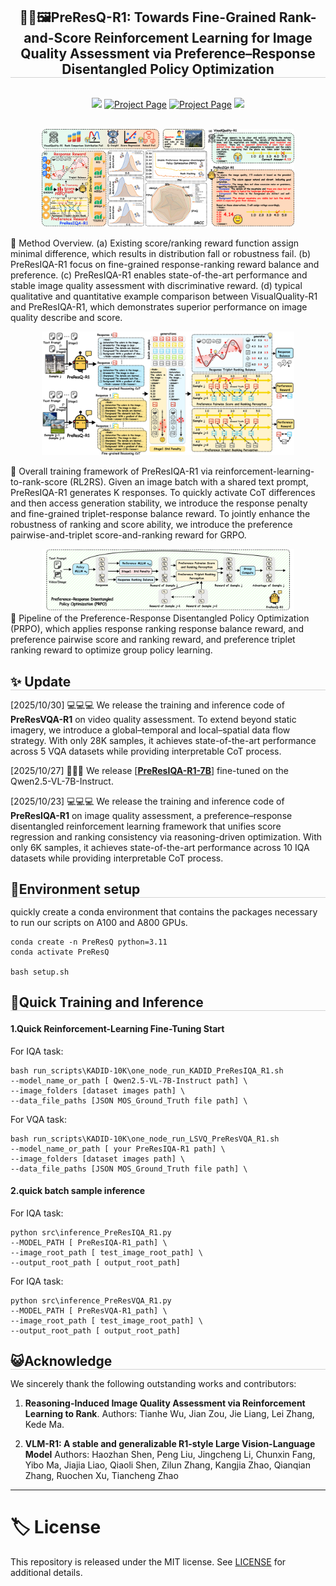 <div align="center">

<h2 style="border-bottom: 1px solid lightgray;">👀✨🖼️PreResQ-R1: Towards Fine-Grained Rank-and-Score Reinforcement Learning for Image Quality Assessment via Preference–Response Disentangled Policy Optimization</h2>
</div>


<!-- Badges and Links Section -->
<div style="display: flex; align-items: center; justify-content: center;">

<p align="center">
  <a href="#">
  <p align="center">
    <a href='https://arxiv.org/'><img src='http://img.shields.io/badge/Paper-arxiv.2599.07721-B31B1B.svg'></a>
    <a href='https://danceskycode.github.io/General-Visual-Quality-RL/PreResQ-R1'> <img src='https://img.shields.io/badge/Project-Website-orange' alt='Project Page'></a>
    <a href='https://github.com/DanceSkyCode/General-Visual-Quality-RL/tree/main/Ground-truth'><img src='https://img.shields.io/badge/Dataset-Label-orange' alt='Project Page'></a>
    <a href='https://huggingface.co/DanceSkyCode/PreResIQA-R1'><img src='https://img.shields.io/badge/Checkpoint_PreResQ_R1-%F0%9F%A4%97%20Hugging%20Face-blue'></a>
  </p>
</p>

</div>

<br/>


<div align="center">
<!--  -->
<div>
<img src="docs/statics/Overall.png" alt="fig-genexample" style="max-width: 80%; height: auto;"/>  
</div>

</div>

🏁 Method Overview. (a) Existing score/ranking reward function assign minimal difference, which results in distribution fall or robustness fail. (b) PreResIQA-R1 focus on fine-grained response-ranking reward balance and preference. (c) PreResIQA-R1 enables state-of-the-art performance and stable image quality assessment with discriminative reward. (d) typical qualitative and quantitative example comparison between VisualQuality-R1 and PreResIQA-R1, which demonstrates superior performance on image quality describe and score.

<div align="center">
<div>
<img src="docs/statics/IQA_Model.png" alt="Framework" style="max-width: 80%; height: auto;"/>
</div>
</div>

🏁 Overall training framework of PreResIQA-R1 via reinforcement-learning-to-rank-score (RL2RS). Given an image batch with a shared text prompt, PreResIQA-R1 generates K responses. To quickly activate CoT differences and then access generation stability, we introduce the response penalty and fine-grained triplet-response balance reward. To jointly enhance the robustness of ranking and score ability, we introduce the preference pairwise-and-triplet score-and-ranking reward for GRPO.


<div align="center">
<div>
<img src="docs/statics/IQA_PRPO.png" alt="Framework" style="max-width: 80%; height: auto;"/>
</div>
</div>
🏁 Pipeline of the Preference-Response Disentangled Policy Optimization (PRPO), which applies response ranking response balance reward, and preference pairwise score and ranking reward, and preference triplet ranking reward to optimize group policy learning.


<!-- ## News -->
<h2 style="border-bottom: 1px solid lightgray; margin-bottom: 5px;">✨ Update</h2>

[2025/10/30] 💻💻💻 We release the training and inference code of **PreResVQA-R1** on video quality assessment. To extend beyond static imagery, we introduce a global–temporal and local–spatial data flow strategy. With only 28K samples, it achieves state-of-the-art performance across 5 VQA datasets while providing interpretable CoT process.

[2025/10/27] 🤗🤗🤗 We release [[**PreResIQA-R1-7B**](https://huggingface.co/DanceSkyCode/PreResIQA-R1)] fine-tuned on the Qwen2.5-VL-7B-Instruct.

[2025/10/23] 💻💻💻 We release the training and inference code of **PreResIQA-R1** on image quality assessment, a preference–response disentangled reinforcement learning framework that unifies score regression and ranking consistency via reasoning-driven optimization. With only 6K samples, it achieves state-of-the-art performance across 10 IQA datasets while providing interpretable CoT process.




<!-- ## Environment setup -->
<h2 style="border-bottom: 1px solid lightgray; margin-bottom: 5px;">🔧Environment setup</h2>

quickly create a conda environment that contains the packages necessary to run our scripts on A100 and A800 GPUs.

```
conda create -n PreResQ python=3.11
conda activate PreResQ

bash setup.sh
```




<!-- We will release the processed data (such as THINGS-EEG1, THINGS-EEG2, THINGS-MEG, THINGS-fMRI) on [Huggingface], which can be directly used for training.
 -->


<!-- ## Quick training and test  -->
<h2 style="border-bottom: 1px solid lightgray; margin-bottom: 5px;">🚀Quick Training and Inference</h2>


#### 1.Quick Reinforcement-Learning Fine-Tuning Start
For IQA task:
```
bash run_scripts\KADID-10K\one_node_run_KADID_PreResIQA_R1.sh
--model_name_or_path [ Qwen2.5-VL-7B-Instruct path] \
--image_folders [dataset images path] \
--data_file_paths [JSON MOS_Ground_Truth file path] \
```
For VQA task:
```
bash run_scripts\KADID-10K\one_node_run_LSVQ_PreResVQA_R1.sh
--model_name_or_path [ your PreResIQA-R1 path] \
--image_folders [dataset images path] \
--data_file_paths [JSON MOS_Ground_Truth file path] \
```
#### 2.quick batch sample inference
For IQA task:
```
python src\inference_PreResIQA_R1.py
--MODEL_PATH [ PreResIQA-R1_path] \
--image_root_path [ test_image_root_path] \
--output_root_path [ output_root_path]
```
For IQA task:
```
python src\inference_PreResVQA_R1.py
--MODEL_PATH [ PreResVQA-R1_path] \
--image_root_path [ test_image_root_path] \
--output_root_path [ output_root_path]
```

<!-- ## Acknowledge -->
<h2 style="border-bottom: 1px solid lightgray; margin-bottom: 5px;">😺Acknowledge</h2>

We sincerely thank the following outstanding works and contributors:  


1. **Reasoning-Induced Image Quality Assessment via Reinforcement Learning to Rank**.   Authors: Tianhe Wu, Jian Zou, Jie Liang, Lei Zhang, Kede Ma.  

2. **VLM-R1: A stable and generalizable R1-style Large Vision-Language Model**  Authors: Haozhan Shen, Peng Liu, Jingcheng Li, Chunxin Fang, Yibo Ma, Jiajia Liao, Qiaoli Shen, Zilun Zhang, Kangjia Zhao, Qianqian Zhang, Ruochen Xu, Tiancheng Zhao

---

# 🏷️ License
This repository is released under the MIT license. See [LICENSE](./LICENSE) for additional details.